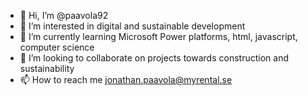 - 👋 Hi, I’m @paavola92
- 👀 I’m interested in digital and sustainable development
- 🌱 I’m currently learning Microsoft Power platforms, html, javascript, computer science
- 💞️ I’m looking to collaborate on projects towards construction and sustainability
- 📫 How to reach me jonathan.paavola@myrental.se

<!---
paavola92/paavola92 is a ✨ special ✨ repository because its `README.md` (this file) appears on your GitHub profile.
You can click the Preview link to take a look at your changes.
--->
